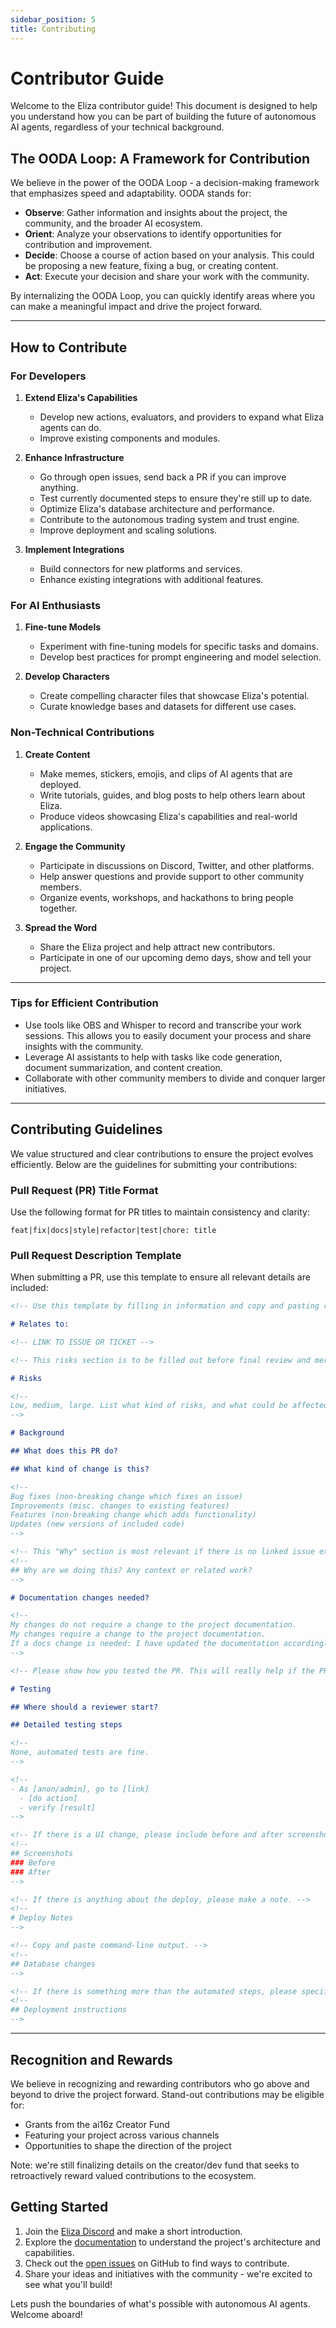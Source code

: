```yaml
---
sidebar_position: 5
title: Contributing
---
```


# Contributor Guide

Welcome to the Eliza contributor guide! This document is designed to help you understand how you can be part of building the future of autonomous AI agents, regardless of your technical background.

## The OODA Loop: A Framework for Contribution

We believe in the power of the OODA Loop - a decision-making framework that emphasizes speed and adaptability. OODA stands for:

- **Observe**: Gather information and insights about the project, the community, and the broader AI ecosystem.
- **Orient**: Analyze your observations to identify opportunities for contribution and improvement.
- **Decide**: Choose a course of action based on your analysis. This could be proposing a new feature, fixing a bug, or creating content.
- **Act**: Execute your decision and share your work with the community.

By internalizing the OODA Loop, you can quickly identify areas where you can make a meaningful impact and drive the project forward.

---

## How to Contribute

### For Developers

1. **Extend Eliza's Capabilities**

   - Develop new actions, evaluators, and providers to expand what Eliza agents can do.
   - Improve existing components and modules.

2. **Enhance Infrastructure**

   - Go through open issues, send back a PR if you can improve anything.
   - Test currently documented steps to ensure they're still up to date.
   - Optimize Eliza's database architecture and performance.
   - Contribute to the autonomous trading system and trust engine.
   - Improve deployment and scaling solutions.

3. **Implement Integrations**
   - Build connectors for new platforms and services.
   - Enhance existing integrations with additional features.

### For AI Enthusiasts

1. **Fine-tune Models**

   - Experiment with fine-tuning models for specific tasks and domains.
   - Develop best practices for prompt engineering and model selection.

2. **Develop Characters**
   - Create compelling character files that showcase Eliza's potential.
   - Curate knowledge bases and datasets for different use cases.

### Non-Technical Contributions

1. **Create Content**

   - Make memes, stickers, emojis, and clips of AI agents that are deployed.
   - Write tutorials, guides, and blog posts to help others learn about Eliza.
   - Produce videos showcasing Eliza's capabilities and real-world applications.

2. **Engage the Community**

   - Participate in discussions on Discord, Twitter, and other platforms.
   - Help answer questions and provide support to other community members.
   - Organize events, workshops, and hackathons to bring people together.

3. **Spread the Word**
   - Share the Eliza project and help attract new contributors.
   - Participate in one of our upcoming demo days, show and tell your project.

---

### Tips for Efficient Contribution

- Use tools like OBS and Whisper to record and transcribe your work sessions. This allows you to easily document your process and share insights with the community.
- Leverage AI assistants to help with tasks like code generation, document summarization, and content creation.
- Collaborate with other community members to divide and conquer larger initiatives.

---

## Contributing Guidelines

We value structured and clear contributions to ensure the project evolves efficiently. Below are the guidelines for submitting your contributions:

### Pull Request (PR) Title Format

Use the following format for PR titles to maintain consistency and clarity:

```
feat|fix|docs|style|refactor|test|chore: title
```

### Pull Request Description Template

When submitting a PR, use this template to ensure all relevant details are included:

```markdown
<!-- Use this template by filling in information and copy and pasting relevant items out of the html comments. -->

# Relates to:

<!-- LINK TO ISSUE OR TICKET -->

<!-- This risks section is to be filled out before final review and merge. -->

# Risks

<!--
Low, medium, large. List what kind of risks, and what could be affected.
-->

# Background

## What does this PR do?

## What kind of change is this?

<!--
Bug fixes (non-breaking change which fixes an issue)
Improvements (misc. changes to existing features)
Features (non-breaking change which adds functionality)
Updates (new versions of included code)
-->

<!-- This "Why" section is most relevant if there is no linked issue explaining why. If there is a related issue it might make sense to skip this why section. -->
<!--
## Why are we doing this? Any context or related work?
-->

# Documentation changes needed?

<!--
My changes do not require a change to the project documentation.
My changes require a change to the project documentation.
If a docs change is needed: I have updated the documentation accordingly.
-->

<!-- Please show how you tested the PR. This will really help if the PR needs to be retested, and probably help the PR get merged quicker. -->

# Testing

## Where should a reviewer start?

## Detailed testing steps

<!--
None, automated tests are fine.
-->

<!--
- As [anon/admin], go to [link]
  - [do action]
  - verify [result]
-->

<!-- If there is a UI change, please include before and after screenshots or videos. This will speed up PRs being merged. It is extra nice to annotate screenshots with arrows or boxes pointing out the differences. -->
<!--
## Screenshots
### Before
### After
-->

<!-- If there is anything about the deploy, please make a note. -->
<!--
# Deploy Notes
-->

<!-- Copy and paste command-line output. -->
<!--
## Database changes
-->

<!-- If there is something more than the automated steps, please specify deploy instructions. -->
<!--
## Deployment instructions
-->
```

---

## Recognition and Rewards

We believe in recognizing and rewarding contributors who go above and beyond to drive the project forward. Stand-out contributions may be eligible for:

- Grants from the ai16z Creator Fund
- Featuring your project across various channels
- Opportunities to shape the direction of the project

Note: we're still finalizing details on the creator/dev fund that seeks to retroactively reward valued contributions to the ecosystem.

## Getting Started

1. Join the [Eliza Discord](https://discord.gg/ai16z) and make a short introduction.
2. Explore the [documentation](/docs/intro) to understand the project's architecture and capabilities.
3. Check out the [open issues](https://github.com/ai16z/eliza/issues) on GitHub to find ways to contribute.
4. Share your ideas and initiatives with the community - we're excited to see what you'll build!

Lets push the boundaries of what's possible with autonomous AI agents. Welcome aboard!
